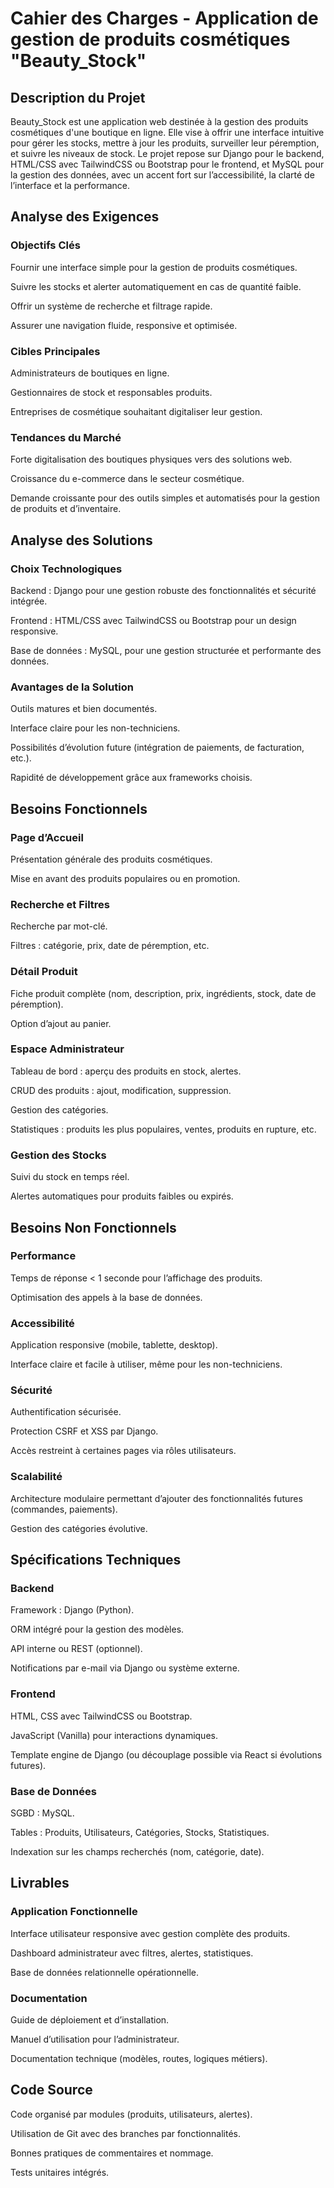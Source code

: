 # Cahier des Charges - Application de gestion de produits cosmétiques "Beauty_Stock"
## Description du Projet
Beauty_Stock est une application web destinée à la gestion des produits cosmétiques d'une boutique en ligne. Elle vise à offrir une interface intuitive pour gérer les stocks, mettre à jour les produits, surveiller leur péremption, et suivre les niveaux de stock. Le projet repose sur Django pour le backend, HTML/CSS avec TailwindCSS ou Bootstrap pour le frontend, et MySQL pour la gestion des données, avec un accent fort sur l’accessibilité, la clarté de l’interface et la performance.

## Analyse des Exigences
### Objectifs Clés
Fournir une interface simple pour la gestion de produits cosmétiques.

Suivre les stocks et alerter automatiquement en cas de quantité faible.

Offrir un système de recherche et filtrage rapide.

Assurer une navigation fluide, responsive et optimisée.

### Cibles Principales
Administrateurs de boutiques en ligne.

Gestionnaires de stock et responsables produits.

Entreprises de cosmétique souhaitant digitaliser leur gestion.

### Tendances du Marché
Forte digitalisation des boutiques physiques vers des solutions web.

Croissance du e-commerce dans le secteur cosmétique.

Demande croissante pour des outils simples et automatisés pour la gestion de produits et d’inventaire.

## Analyse des Solutions
### Choix Technologiques
 Backend : Django pour une gestion robuste des fonctionnalités et sécurité intégrée.

 Frontend : HTML/CSS avec TailwindCSS ou Bootstrap pour un design responsive.

 Base de données : MySQL, pour une gestion structurée et performante des données.

### Avantages de la Solution
Outils matures et bien documentés.

Interface claire pour les non-techniciens.

Possibilités d’évolution future (intégration de paiements, de facturation, etc.).

Rapidité de développement grâce aux frameworks choisis.

## Besoins Fonctionnels
### Page d’Accueil
Présentation générale des produits cosmétiques.

Mise en avant des produits populaires ou en promotion.

### Recherche et Filtres
Recherche par mot-clé.

Filtres : catégorie, prix, date de péremption, etc.

### Détail Produit
Fiche produit complète (nom, description, prix, ingrédients, stock, date de péremption).

Option d’ajout au panier.

### Espace Administrateur
Tableau de bord : aperçu des produits en stock, alertes.

CRUD des produits : ajout, modification, suppression.

Gestion des catégories.

Statistiques : produits les plus populaires, ventes, produits en rupture, etc.

### Gestion des Stocks
Suivi du stock en temps réel.

Alertes automatiques pour produits faibles ou expirés.

## Besoins Non Fonctionnels
### Performance
Temps de réponse < 1 seconde pour l’affichage des produits.

Optimisation des appels à la base de données.

### Accessibilité
Application responsive (mobile, tablette, desktop).

Interface claire et facile à utiliser, même pour les non-techniciens.

### Sécurité
Authentification sécurisée.

Protection CSRF et XSS par Django.

Accès restreint à certaines pages via rôles utilisateurs.

### Scalabilité
Architecture modulaire permettant d’ajouter des fonctionnalités futures (commandes, paiements).

Gestion des catégories évolutive.

## Spécifications Techniques
### Backend
Framework : Django (Python).

ORM intégré pour la gestion des modèles.

API interne ou REST (optionnel).

Notifications par e-mail via Django ou système externe.

### Frontend
HTML, CSS avec TailwindCSS ou Bootstrap.

JavaScript (Vanilla) pour interactions dynamiques.

Template engine de Django (ou découplage possible via React si évolutions futures).

### Base de Données
SGBD : MySQL.

Tables : Produits, Utilisateurs, Catégories, Stocks, Statistiques.

Indexation sur les champs recherchés (nom, catégorie, date).

## Livrables
### Application Fonctionnelle
Interface utilisateur responsive avec gestion complète des produits.

Dashboard administrateur avec filtres, alertes, statistiques.

Base de données relationnelle opérationnelle.

### Documentation
Guide de déploiement et d’installation.

Manuel d’utilisation pour l’administrateur.

Documentation technique (modèles, routes, logiques métiers).

## Code Source
Code organisé par modules (produits, utilisateurs, alertes).

Utilisation de Git avec des branches par fonctionnalités.

Bonnes pratiques de commentaires et nommage.

Tests unitaires intégrés.

